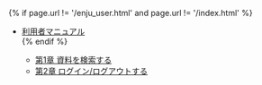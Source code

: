 {% if page.url != '/enju_user.html' and page.url != '/index.html' %}
<ul class="toc">
<li><a href="enju_user.html">利用者マニュアル</a></li>
{% endif %}
<ul>
<li><a {% if page.url == '/enju_user_1.html' %} class="active" {% endif %} href="enju_user_1.html">第1章 資料を検索する</a></li>
<li><a {% if page.url == '/enju_user_2.html' %} class="active" {% endif %} href="enju_user_2.html">第2章 ログイン/ログアウトする</a></li>
</ul>
